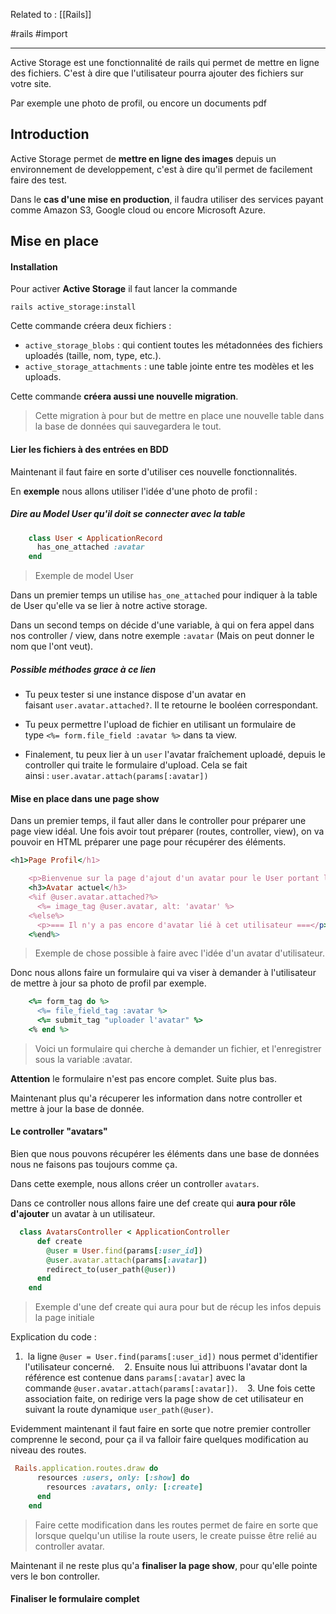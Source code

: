 Related to : [[Rails]]

#rails #import


---

Active Storage est une fonctionnalité de rails qui permet de mettre en ligne des fichiers. C'est à dire que l'utilisateur pourra ajouter des fichiers sur votre site.

Par exemple une photo de profil, ou encore un documents pdf

## Introduction

Active Storage permet de **mettre en ligne des images** depuis un environnement de developpement, c'est à dire qu'il permet de facilement faire des test.

Dans le **cas d'une mise en production**, il faudra utiliser des services payant comme Amazon S3, Google cloud ou encore Microsoft Azure. 

## Mise en place

#### Installation

Pour activer **Active Storage** il faut lancer la commande 

```shell
rails active_storage:install
```

Cette commande créera deux fichiers : 

-   `active_storage_blobs` : qui contient toutes les métadonnées des fichiers uploadés (taille, nom, type, etc.).
-   `active_storage_attachments` : une table jointe entre tes modèles et les uploads.

Cette commande **créera aussi une nouvelle migration**. 
> Cette migration à pour but de mettre en place une nouvelle table dans la base de données qui sauvegardera le tout. 

#### Lier les fichiers à des entrées en BDD

Maintenant il faut faire en sorte d'utiliser ces nouvelle fonctionnalités. 

En **exemple** nous allons utiliser l'idée d'une photo de profil : 

##### Dire au Model User qu'il doit se connecter avec la table

```ruby
    class User < ApplicationRecord
      has_one_attached :avatar
    end
```
> Exemple de model User 

Dans un premier temps un utilise `has_one_attached` pour indiquer à la table de User qu'elle va se lier à notre active storage. 

Dans un second temps on décide d'une variable, à qui on fera appel dans nos controller / view, dans notre exemple `:avatar` (Mais on peut donner le nom que l'ont veut).

##### Possible méthodes grace à ce lien 

-   Tu peux tester si une instance dispose d'un avatar en faisant `user.avatar.attached?`. Il te retourne le booléen correspondant.

-   Tu peux permettre l'upload de fichier en utilisant un formulaire de type `<%= form.file_field :avatar %>` dans ta view.

-   Finalement, tu peux lier à un `user` l'avatar fraîchement uploadé, depuis le controller qui traite le formulaire d'upload. Cela se fait ainsi : `user.avatar.attach(params[:avatar])`

#### Mise en place dans une page show

Dans un premier temps, il faut aller dans le controller pour préparer une page view idéal. 
Une fois avoir tout préparer (routes, controller, view), on va pouvoir en HTML préparer une page pour récupérer des éléments.

```ruby
<h1>Page Profil</h1>

    <p>Bienvenue sur la page d'ajout d'un avatar pour le User portant l'id : <%=@user.id%></p>
    <h3>Avatar actuel</h3>
    <%if @user.avatar.attached?%>
      <%= image_tag @user.avatar, alt: 'avatar' %>
    <%else%>
      <p>=== Il n'y a pas encore d'avatar lié à cet utilisateur ===</p>
    <%end%>
```
> Exemple de chose possible à faire avec l'idée d'un avatar d'utilisateur. 

Donc nous allons faire un formulaire qui va viser à demander à l'utilisateur de mettre à jour sa photo de profil par exemple. 

```ruby
    <%= form_tag do %>
      <%= file_field_tag :avatar %>
      <%= submit_tag "uploader l'avatar" %>
    <% end %>
```
> Voici un formulaire qui cherche à demander un fichier, et l'enregistrer sous la variable :avatar. 

**Attention** le formulaire n'est pas encore complet. Suite plus bas. 

Maintenant plus qu'a récuperer les information dans notre controller et mettre à jour la base de donnée. 

#### Le controller "avatars"

Bien que nous pouvons récupérer les éléments dans une base de données nous ne faisons pas toujours comme ça. 

Dans cette exemple, nous allons créer un controller `avatars`. 

Dans ce controller nous allons faire une def create qui **aura pour rôle d'ajouter** un avatar à un utilisateur. 

```ruby
  class AvatarsController < ApplicationController
      def create
        @user = User.find(params[:user_id])
        @user.avatar.attach(params[:avatar])
        redirect_to(user_path(@user))
      end
    end
```
> Exemple d'une def create qui aura pour but de récup les infos depuis la page initiale

Explication du code : 

1.  la ligne `@user = User.find(params[:user_id])` nous permet d'identifier l'utilisateur concerné. 
 
 2. Ensuite nous lui attribuons l'avatar dont la référence est contenue dans `params[:avatar]` avec la commande `@user.avatar.attach(params[:avatar])`. 
 
 3. Une fois cette association faite, on redirige vers la page show de cet utilisateur en suivant la route dynamique `user_path(@user)`.

Evidemment maintenant il faut faire en sorte que notre premier controller comprenne le second, pour ça il va falloir faire quelques modification au niveau des routes. 


```ruby
 Rails.application.routes.draw do
      resources :users, only: [:show] do
        resources :avatars, only: [:create]
      end
    end
```
> Faire cette modification dans les routes permet de faire en sorte que lorsque quelqu'un utilise la route users, le create puisse être relié au controller avatar.

Maintenant il ne reste plus qu'a **finaliser la page show**, pour qu'elle pointe vers le bon controller. 

#### Finaliser le formulaire complet


